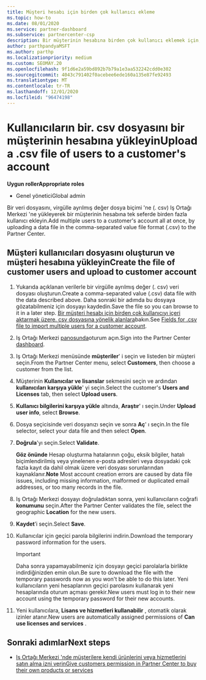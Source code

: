 ```yaml
---
title: Müşteri hesabı için birden çok kullanıcı ekleme
ms.topic: how-to
ms.date: 08/01/2020
ms.service: partner-dashboard
ms.subservice: partnercenter-csp
description: Bir müşterinin hesabına birden çok kullanıcı eklemek için, virgülle ayrılmış değer (. csv) dosya biçimini kullanarak Iş Ortağı Merkezi 'ne bir veri dosyası yükleyin.
author: parthpandyaMSFT
ms.author: parthp
ms.localizationpriority: medium
ms.custom: SEOMAY.20
ms.openlocfilehash: 9f1d6e2a59bd892b7b79a1e3aa532242cdd0e302
ms.sourcegitcommit: 4043c791402f0acebee6ede160a135e87fe92493
ms.translationtype: MT
ms.contentlocale: tr-TR
ms.lasthandoff: 12/01/2020
ms.locfileid: "96474198"
---
```

# <a name="upload-a-csv-file-of-users-to-a-customers-account"></a><span data-ttu-id="7a857-103">Kullanıcıların bir. csv dosyasını bir müşterinin hesabına yükleyin</span><span class="sxs-lookup"><span data-stu-id="7a857-103">Upload a .csv file of users to a customer's account</span></span>


<span data-ttu-id="7a857-104">**Uygun roller**</span><span class="sxs-lookup"><span data-stu-id="7a857-104">**Appropriate roles**</span></span>

- <span data-ttu-id="7a857-105">Genel yönetici</span><span class="sxs-lookup"><span data-stu-id="7a857-105">Global admin</span></span>

<span data-ttu-id="7a857-106">Bir veri dosyasını, virgülle ayrılmış değer dosya biçimi 'ne (. csv) Iş Ortağı Merkezi 'ne yükleyerek bir müşterinin hesabına tek seferde birden fazla kullanıcı ekleyin.</span><span class="sxs-lookup"><span data-stu-id="7a857-106">Add multiple users to a customer's account all at once, by uploading a data file in the comma-separated value file format (.csv) to the Partner Center.</span></span> 

## <a name="create-the-file-of-customer-users-and-upload-to-customer-account"></a><span data-ttu-id="7a857-107">Müşteri kullanıcıları dosyasını oluşturun ve müşteri hesabına yükleyin</span><span class="sxs-lookup"><span data-stu-id="7a857-107">Create the file of customer users and upload to customer account</span></span>

1. <span data-ttu-id="7a857-108">Yukarıda açıklanan verilerle bir virgülle ayrılmış değer (. csv) veri dosyası oluşturun.</span><span class="sxs-lookup"><span data-stu-id="7a857-108">Create a comma-separated value (.csv) data file with the data described above.</span></span> <span data-ttu-id="7a857-109">Daha sonraki bir adımda bu dosyaya gözatabilmeniz için dosyayı kaydedin.</span><span class="sxs-lookup"><span data-stu-id="7a857-109">Save the file so you can browse to it in a later step.</span></span> <span data-ttu-id="7a857-110">[Bir müşteri hesabı için birden çok kullanıcıyı içeri aktarmak üzere. csv dosyasına yönelik alanlara](file-customer-users.md)bakın.</span><span class="sxs-lookup"><span data-stu-id="7a857-110">See [Fields for .csv file to import multiple users for a customer account](file-customer-users.md).</span></span> 

2. <span data-ttu-id="7a857-111">Iş Ortağı Merkezi [panosunda](https://partner.microsoft.com/dashboard)oturum açın.</span><span class="sxs-lookup"><span data-stu-id="7a857-111">Sign into the Partner Center [dashboard](https://partner.microsoft.com/dashboard).</span></span>

3. <span data-ttu-id="7a857-112">Iş Ortağı Merkezi menüsünde **müşteriler**' i seçin ve listeden bir müşteri seçin.</span><span class="sxs-lookup"><span data-stu-id="7a857-112">From the Partner Center menu, select **Customers**, then choose a customer from the list.</span></span>

4. <span data-ttu-id="7a857-113">Müşterinin **Kullanıcılar ve lisanslar** sekmesini seçin ve ardından **kullanıcıları karşıya yükle**' yi seçin.</span><span class="sxs-lookup"><span data-stu-id="7a857-113">Select the customer's **Users and Licenses** tab, then select **Upload users**.</span></span>

5. <span data-ttu-id="7a857-114">**Kullanıcı bilgilerini karşıya yükle** altında, **Araştır**' ı seçin.</span><span class="sxs-lookup"><span data-stu-id="7a857-114">Under **Upload user info**, select **Browse**.</span></span>

6. <span data-ttu-id="7a857-115">Dosya seçicisinde veri dosyanızı seçin ve sonra **Aç**' ı seçin.</span><span class="sxs-lookup"><span data-stu-id="7a857-115">In the file selector, select your data file and then select **Open**.</span></span>

7. <span data-ttu-id="7a857-116">**Doğrula**'yı seçin.</span><span class="sxs-lookup"><span data-stu-id="7a857-116">Select **Validate**.</span></span>

    <span data-ttu-id="7a857-117">**Göz önünde**  Hesap oluşturma hatalarının çoğu, eksik bilgiler, hatalı biçimlendirilmiş veya yinelenen e-posta adresleri veya dosyadaki çok fazla kayıt da dahil olmak üzere veri dosyası sorunlarından kaynaklanır.</span><span class="sxs-lookup"><span data-stu-id="7a857-117">**Note**  Most account creation errors are caused by data file issues, including missing information, malformed or duplicated email addresses, or too many records in the file.</span></span>

8. <span data-ttu-id="7a857-118">Iş Ortağı Merkezi dosyayı doğruladıktan sonra, yeni kullanıcıların coğrafi **konumunu** seçin.</span><span class="sxs-lookup"><span data-stu-id="7a857-118">After the Partner Center validates the file, select the geographic **Location** for the new users.</span></span>
9. <span data-ttu-id="7a857-119">**Kaydet**’i seçin.</span><span class="sxs-lookup"><span data-stu-id="7a857-119">Select **Save**.</span></span>
10. <span data-ttu-id="7a857-120">Kullanıcılar için geçici parola bilgilerini indirin.</span><span class="sxs-lookup"><span data-stu-id="7a857-120">Download the temporary password information for the users.</span></span>

    >[!IMPORTANT]
    > <span data-ttu-id="7a857-121">Daha sonra yapamayabilmeniz için dosyayı geçici parolalarla birlikte indirdiğinizden emin olun.</span><span class="sxs-lookup"><span data-stu-id="7a857-121">Be sure to download the file with the temporary passwords now as you won't be able to do this later.</span></span> <span data-ttu-id="7a857-122">Yeni kullanıcıların yeni hesaplarının geçici parolasını kullanarak yeni hesaplarında oturum açması gerekir.</span><span class="sxs-lookup"><span data-stu-id="7a857-122">New users must log in to their new account using the temporary password for their new accounts.</span></span>

11. <span data-ttu-id="7a857-123">Yeni kullanıcılara, **Lisans ve hizmetleri kullanabilir** , otomatik olarak izinler atanır.</span><span class="sxs-lookup"><span data-stu-id="7a857-123">New users are automatically assigned permissions of **Can use licenses and services** .</span></span> 

## <a name="next-steps"></a><span data-ttu-id="7a857-124">Sonraki adımlar</span><span class="sxs-lookup"><span data-stu-id="7a857-124">Next steps</span></span>

- [<span data-ttu-id="7a857-125">Iş Ortağı Merkezi 'nde müşterilere kendi ürünlerini veya hizmetlerini satın alma izni verin</span><span class="sxs-lookup"><span data-stu-id="7a857-125">Give customers permission in Partner Center to buy their own products or services</span></span>](give-customers-permission.md)
